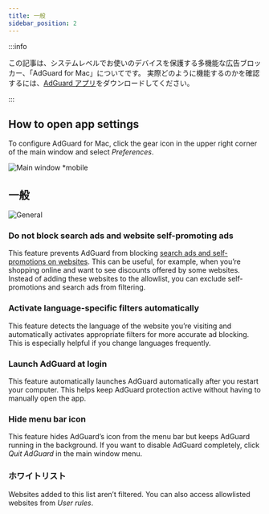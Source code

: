 ```yaml
---
title: 一般
sidebar_position: 2
---
```


:::info

この記事は、システムレベルでお使いのデバイスを保護する多機能な広告ブロッカー、「AdGuard for Mac」についてです。 実際どのように機能するのかを確認するには、[AdGuard アプリ](https://agrd.io/download-kb-adblock)をダウンロードしてください。

:::

## How to open app settings

To configure AdGuard for Mac, click the gear icon in the upper right corner of the main window and select _Preferences_.

![Main window \*mobile](https://cdn.adtidy.org/content/kb/ad_blocker/mac/main.png)

## 一般

![General](https://cdn.adtidy.org/content/kb/ad_blocker/mac/general.png)

### Do not block search ads and website self-promoting ads

This feature prevents AdGuard from blocking [search ads and self-promotions on websites](/general/ad-filtering/search-ads). This can be useful, for example, when you’re shopping online and want to see discounts offered by some websites. Instead of adding these websites to the allowlist, you can exclude self-promotions and search ads from filtering.

### Activate language-specific filters automatically

This feature detects the language of the website you’re visiting and automatically activates appropriate filters for more accurate ad blocking. This is especially helpful if you change languages frequently.

### Launch AdGuard at login

This feature automatically launches AdGuard automatically after you restart your computer. This helps keep AdGuard protection active without having to manually open the app.

### Hide menu bar icon

This feature hides AdGuard’s icon from the menu bar but keeps AdGuard running in the background. If you want to disable AdGuard completely, click _Quit AdGuard_ in the main window menu.

### ホワイトリスト

Websites added to this list aren’t filtered. You can also access allowlisted websites from _User rules_.

